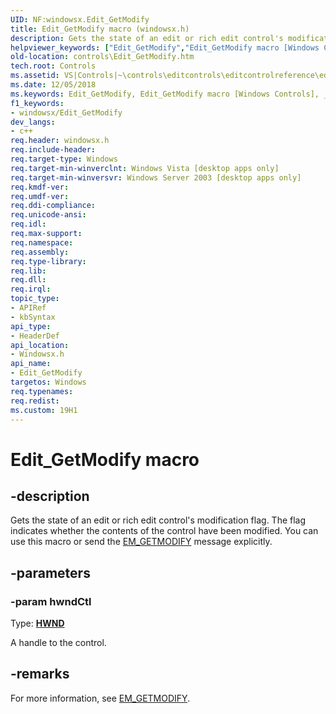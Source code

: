 ```yaml
---
UID: NF:windowsx.Edit_GetModify
title: Edit_GetModify macro (windowsx.h)
description: Gets the state of an edit or rich edit control's modification flag. The flag indicates whether the contents of the control have been modified. You can use this macro or send the EM_GETMODIFY message explicitly.
helpviewer_keywords: ["Edit_GetModify","Edit_GetModify macro [Windows Controls]","_win32_Edit_GetModify","_win32_Edit_GetModify_cpp","controls.Edit_GetModify","controls._win32_Edit_GetModify","windowsx/Edit_GetModify"]
old-location: controls\Edit_GetModify.htm
tech.root: Controls
ms.assetid: VS|Controls|~\controls\editcontrols\editcontrolreference\editcontrolmacros\edit_getmodify.htm
ms.date: 12/05/2018
ms.keywords: Edit_GetModify, Edit_GetModify macro [Windows Controls], _win32_Edit_GetModify, _win32_Edit_GetModify_cpp, controls.Edit_GetModify, controls._win32_Edit_GetModify, windowsx/Edit_GetModify
f1_keywords:
- windowsx/Edit_GetModify
dev_langs:
- c++
req.header: windowsx.h
req.include-header: 
req.target-type: Windows
req.target-min-winverclnt: Windows Vista [desktop apps only]
req.target-min-winversvr: Windows Server 2003 [desktop apps only]
req.kmdf-ver: 
req.umdf-ver: 
req.ddi-compliance: 
req.unicode-ansi: 
req.idl: 
req.max-support: 
req.namespace: 
req.assembly: 
req.type-library: 
req.lib: 
req.dll: 
req.irql: 
topic_type:
- APIRef
- kbSyntax
api_type:
- HeaderDef
api_location:
- Windowsx.h
api_name:
- Edit_GetModify
targetos: Windows
req.typenames: 
req.redist: 
ms.custom: 19H1
---
```


# Edit_GetModify macro


## -description


Gets the state of an edit or rich edit control's modification flag. The flag indicates whether the contents of the control have been modified. You can use this macro or send the <a href="https://docs.microsoft.com/windows/desktop/Controls/em-getmodify">EM_GETMODIFY</a> message explicitly.


## -parameters




### -param hwndCtl

Type: <b><a href="https://docs.microsoft.com/windows/desktop/WinProg/windows-data-types">HWND</a></b>

A handle to the control.


## -remarks



For more information, see <a href="https://docs.microsoft.com/windows/desktop/Controls/em-getmodify">EM_GETMODIFY</a>.



